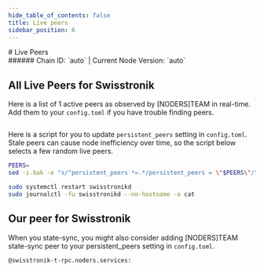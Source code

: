 ```yaml
---
hide_table_of_contents: false
title: Live peers
sidebar_position: 6
---
```


<div class="h1-with-icon icon-swisstronik">
# Live Peers
</div>
###### Chain ID: `auto` | Current Node Version: `auto`

## All Live Peers for Swisstronik
Here is a list of 1 active peers as observed by [NODERS]TEAM in real-time. Add them to your `config.toml` if you have trouble finding peers.

```bash

```

Here is a script for you to update `persistent_peers` setting in `config.toml`. Stale peers can cause node inefficiency over time, so the script below selects a few random live peers.

```bash
PEERS=
sed -i.bak -e "s/^persistent_peers *=.*/persistent_peers = \"$PEERS\"/" ~/.swisstronik/config/config.toml

sudo systemctl restart swisstronikd
sudo journalctl -fu swisstronikd --no-hostname -o cat
```

## Our peer for Swisstronik
When you state-sync, you might also consider adding [NODERS]TEAM state-sync peer to your persistent_peers setting in `config.toml`.

```bash
@swisstronik-t-rpc.noders.services:
```